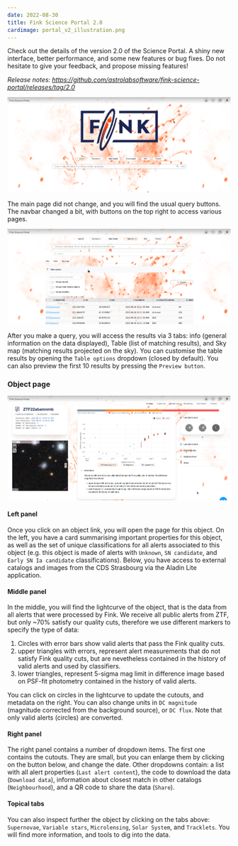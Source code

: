 ```yaml
---
date: 2022-08-30
title: Fink Science Portal 2.0
cardimage: portal_v2_illustration.png
---
```


Check out the details of the version 2.0 of the Science Portal. A shiny new interface, better performance, and some new features or bug fixes. Do not hesitate to give your feedback, and propose missing features!
<!--more-->

_Release notes: https://github.com/astrolabsoftware/fink-science-portal/releases/tag/2.0_


![1](images/main_v2.png)

The main page did not change, and you will find the usual query buttons. The navbar changed a bit, with buttons on the top right to access various pages.

![2](images/query_results_v2.png)

After you make a query, you will access the results via 3 tabs: info (general information on the data displayed), Table (list of matching results), and Sky map (matching results projected on the sky). You can customise the table results by opening the `Table options` dropdown (closed by default). You can also preview the first 10 results by pressing the `Preview button`.

### Object page

![3](images/object_summary_v2.png)

#### Left panel

Once you click on an object link, you will open the page for this object. On the left, you have a card summarising important properties for this object, as well as the set of unique classifications for all alerts associated to this object (e.g. this object is made of alerts with `Unknown`, `SN candidate`, and `Early SN Ia candidate` classifications). Below, you have access to external catalogs and images from the CDS Strasbourg via the Aladin Lite application.

#### Middle panel

In the middle, you will find the lightcurve of the object, that is the data from all alerts that were processed by Fink. We receive all public alerts from ZTF, but only ~70% satisfy our quality cuts, therefore we use different markers to specify the type of data:
1. Circles with error bars show valid alerts that pass the Fink quality cuts.
2. upper triangles with errors, represent alert measurements that do not satisfy Fink quality cuts, but are nevetheless contained in the history of valid alerts and used by classifiers.
3. lower triangles, represent 5-sigma mag limit in difference image based on PSF-fit photometry contained in the history of valid alerts.

You can click on circles in the lightcurve to update the cutouts, and metadata on the right. You can also change units in `DC magnitude` (magnitude corrected from the background source), or `DC flux`. Note that only valid alerts (circles) are converted.

#### Right panel

The right panel contains a number of dropdown items. The first one contains the cutouts. They are small, but you can enlarge them by clicking on the button below, and change the date. Other dropdowns contain: a list with all alert properties (`Last alert content`), the code to download the data (`Download data`), information about closest match in other catalogs (`Neighbourhood`), and a QR code to share the data (`Share`).

#### Topical tabs

You can also inspect further the object by clicking on the tabs above: `Supernovae`, `Variable stars`, `Microlensing`, `Solar System`, and `Tracklets`. You will find more information, and tools to dig into the data.

